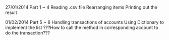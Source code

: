 27/01/2014 
Part 1 ~ 4 
Reading .csv file
Rearranging items
Printing out the result


01/02/2014
Part 5 ~ 6
Handling transactions of accounts
Using Dictionary to implement the list
???How to call the method in corresponding account to do the transaction???
